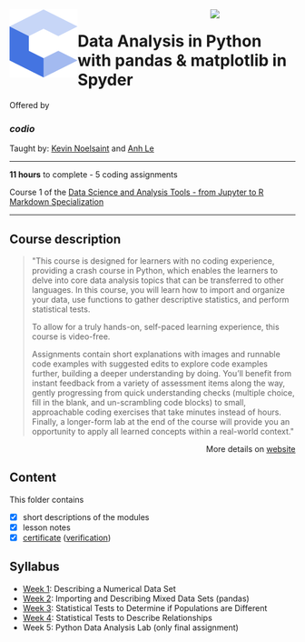 <a href="https://www.coursera.org/learn/codio-data-analysis-in-python-with-pandas-and-matplotlib-in-spyder">
  <img src="/img/Data_Analysis_in_Python_with_pandas_&_matplotlib_in_Spyder_logo.png" width="150" align="right">
</a>

<img src="/img/codio_logo.svg" width="120" height="120" align="left">

# Data Analysis in Python with pandas & matplotlib in Spyder

Offered by 
### *codio*

Taught by: [Kevin Noelsaint](https://www.coursera.org/instructor/knoelsaint) and [Anh Le](https://www.coursera.org/instructor/ale)

---

**11 hours** to complete - 5 coding assignments

Course 1 of the [Data Science and Analysis Tools - from Jupyter to R Markdown Specialization](../) 

---

## Course description

>"This course is designed for learners with no coding experience, providing a crash course in Python, which enables the learners to delve into core data analysis topics that can be transferred to other languages. In this course, you will learn how to import and organize your data, use functions to gather descriptive statistics, and perform statistical tests.
>
>To allow for a truly hands-on, self-paced learning experience, this course is video-free.
>
>Assignments contain short explanations with images and runnable code examples with suggested edits to explore code examples further, building a deeper understanding by doing. You’ll benefit from instant feedback from a variety of assessment items along the way, gently progressing from quick understanding checks (multiple choice, fill in the blank, and un-scrambling code blocks) to small, approachable coding exercises that take minutes instead of hours. Finally, a longer-form lab at the end of the course will provide you an opportunity to apply all learned concepts within a real-world context."

<p align="right">More details on <a href="https://www.coursera.org/learn/codio-data-analysis-in-python-with-pandas-and-matplotlib-in-spyder">website</a></p>

## Content
This folder contains 
- [x] short descriptions of the modules 
- [x] lesson notes 
- [x] [certificate](./Coursera_Certificate_Java_Basic_Structures_Arrays,_Strings,_and_Files.pdf) ([verification](https://coursera.org/verify/2EK459FLXRUP))

## Syllabus
- [Week 1](./Week%201): Describing a Numerical Data Set
- [Week 2](./Week%202): Importing and Describing Mixed Data Sets (pandas)
- [Week 3](./Week%203): Statistical Tests to Determine if Populations are Different
- [Week 4](./Week%204): Statistical Tests to Describe Relationships
- Week 5: Python Data Analysis Lab (only final assignment)

